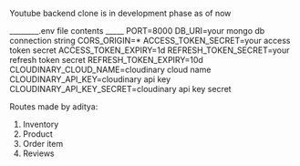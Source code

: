 Youtube backend clone is in development phase as of now

________.env file contents _____
PORT=8000
DB_URI=your mongo db connection string
CORS_ORIGIN=*
ACCESS_TOKEN_SECRET=your access token secret
ACCESS_TOKEN_EXPIRY=1d
REFRESH_TOKEN_SECRET=your refresh token secret
REFRESH_TOKEN_EXPIRY=10d
CLOUDINARY_CLOUD_NAME=cloudinary cloud name
CLOUDINARY_API_KEY=cloudinary api key
CLOUDINARY_API_KEY_SECRET=cloudinary api key secret




Routes made by aditya:

1. Inventory
2. Product
3. Order item
4. Reviews
